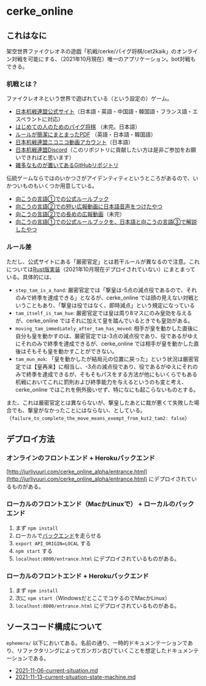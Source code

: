# cerke_online

## これはなに
架空世界ファイクレオネの遊戯「机戦/cerke/パイグ将棋/cet2kaik」のオンライン対戦を可能にする、（2021年10月現在）唯一のアプリケーション。bot対戦もできる。

### 机戦とは？
ファイクレオネという世界で遊ばれている（という設定の）ゲーム。
* [日本机戦連盟公式サイト](https://sites.google.com/view/cet2kaik/トップページ)（日本語・英語・中国語・韓国語・フランス語・エスペラントに対応）
* [はじめての人のためのパイグ将棋](https://docs.google.com/document/d/17_cfVKLX5tGPYYRp5DUjnc8LEBOCs3uwX7t9QhO0nCY/edit#) （未完。日本語）
* [ルールが簡潔にまとまったPDF](https://raw.githubusercontent.com/sozysozbot/cerke/master/y1_huap1_summary.pdf) （英語・日本語・韓国語）
* [日本机戦連盟ニコニコ動画アカウント](https://www.nicovideo.jp/user/117068632)（日本語）
* [日本机戦連盟Discord](https://discord.gg/DtVQa5jEck)（このリポジトリに貢献したい方は是非ご参加をお願いできればと思います）
* [雑多なものが置いてあるGitHubリポジトリ](https://github.com/sozysozbot/cerke)

伝統ゲームならではのいかつさがアイデンティティというところがあるので、いかついものもいくつか用意している。
* [向こうの言語①での公式ルールブック](https://raw.githubusercontent.com/sozysozbot/cerke/master/AIL%20PANIT%20LETI%20CETKAIK%20LETI%20KULANTE.pdf)
* [向こうの言語②での短い広報動画に日本語音声をつけたやつ](https://twitter.com/cet2kaik/status/1421949189605314565)
* [向こうの言語②での長めの広報動画](https://drive.google.com/file/d/1t3HK-FauVMpvhYO1-LPVJAvDj-1KDYLj/view?usp=sharing)（未完）
* [向こうの言語①での公式ルールブックを、日本語と向こうの言語③で解説したやつ](https://docs.google.com/document/d/1yJLvWS_bQC3_EDToE5jUp0oDmNB_U6FRadsm0d97Cis/edit)

### ルール差
ただし、公式サイトにある「厳密官定」とは若干ルールが異なるので注意。これについては[Rust版実装](https://docs.rs/cetkaik_full_state_transition/0.2.10/src/cetkaik_full_state_transition/lib.rs.html#701-730)（2021年10月現在デプロイされていない）にまとまっている。具体的には、

* `step_tam_is_a_hand`: 厳密官定では「撃皇は-5点の減点役であるので、それのみで終季を達成できる」となるが、cerke_online では顔の見えない対戦ということもあり、「撃皇は役ではなく、即時減点」という規定になっている
* `tam_itself_is_tam_hue`: 厳密官定では皇は周り8マスにのみ皇効を与えるが、cerke_online ではそれに加えて皇を踏んでいるときでも皇効がある。
* `moving_tam_immediately_after_tam_has_moved`: 相手が皇を動かした直後に自分も皇を動かすのは、厳密官定では-3点の減点役であり、役であるがゆえにそれのみで終季を達成できるが、cerke_online では相手が皇を動かした直後はそもそも皇を動かすことができない。
* `tam_mun_mok`: 「皇を動かしたが結局元の位置に戻った」という状況は厳密官定では【皇再来】に相当し、-3点の減点役であり、役であるがゆえにそれのみで終季を達成できるが、そもそもパスをする方法が他にもいくらでもある机戦においてこれに罰則および終季能力を与えるというのも変と考え、cerke_online ではこれを例外扱いせず、特になにも起こらないものとする。

また、これは厳密官定とは異ならないが、撃皇したあとに裁が悪くて失敗した場合でも、撃皇がなかったことにはならない、としている。（`failure_to_complete_the_move_means_exempt_from_kut2_tam2: false`）

## デプロイ方法

### オンラインのフロントエンド + Herokuバックエンド
[http://jurliyuuri.com/cerke_online_alpha/entrance.html](http://jurliyuuri.com/cerke_online_alpha/entrance.html) にデプロイされているものがある。

### ローカルのフロントエンド（MacかLinuxで） + ローカルのバックエンド
1. まず `npm install`
2. ローカルで[バックエンド](https://gitlab.com/jekto.vatimeliju/cerke_online_backend)を走らせる
3. `export API_ORIGIN=LOCAL` する
4. `npm start` する
5. `localhost:8000/entrance.html` にデプロイされているものがある。

### ローカルのフロントエンド + Herokuバックエンド
1. まず `npm install`
2. 次に `npm start`（WindowsだとここでコケるのでMacかLinux）
3. `localhost:8000/entrance.html` にデプロイされているものがある。


## ソースコード構成について
`ephemera/` 以下においてある。名前の通り、一時的ドキュメンテーションであり、リファクタリングによってガンガン古びていくことを想定したドキュメンテーションである。
* [2021-11-06-current-situation.md](https://github.com/jurliyuuri/cerke_online_alpha/blob/master/ephemera/2021-11-06-current-situation.md)
* [2021-11-13-current-situation-state-machine.md](https://github.com/jurliyuuri/cerke_online_alpha/blob/master/ephemera/2021-11-13-current-situation-state-machine.md)
